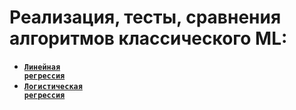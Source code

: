 # Реализация, тесты, сравнения алгоритмов классического ML:
* <code>[**Линейная регрессия**](https://github.com/quaterhalfbro/ML_sect_tasks/tree/master/LinearRegression)</code>
* <code>[**Логистическая регрессия**](https://github.com/quaterhalfbro/ML_sect_tasks/tree/master/LogisticalRegression)</code>
